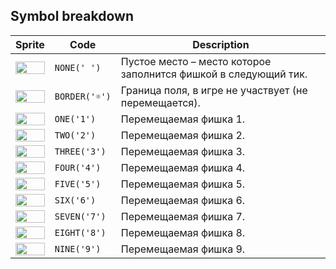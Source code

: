 <meta charset="UTF-8">

## Symbol breakdown
| Sprite | Code | Description |
| -------- | -------- | -------- |
|<img src="/codenjoy-contest/resources/collapse/sprite/none.png" style="height:100%;" /> | `NONE(' ')` | Пустое место – место которое заполнится фишкой в следующий тик. | 
|<img src="/codenjoy-contest/resources/collapse/sprite/border.png" style="height:100%;" /> | `BORDER('☼')` | Граница поля, в игре не участвует (не перемещается). | 
|<img src="/codenjoy-contest/resources/collapse/sprite/one.png" style="height:100%;" /> | `ONE('1')` | Перемещаемая фишка 1. | 
|<img src="/codenjoy-contest/resources/collapse/sprite/two.png" style="height:100%;" /> | `TWO('2')` | Перемещаемая фишка 2. | 
|<img src="/codenjoy-contest/resources/collapse/sprite/three.png" style="height:100%;" /> | `THREE('3')` | Перемещаемая фишка 3. | 
|<img src="/codenjoy-contest/resources/collapse/sprite/four.png" style="height:100%;" /> | `FOUR('4')` | Перемещаемая фишка 4. | 
|<img src="/codenjoy-contest/resources/collapse/sprite/five.png" style="height:100%;" /> | `FIVE('5')` | Перемещаемая фишка 5. | 
|<img src="/codenjoy-contest/resources/collapse/sprite/six.png" style="height:100%;" /> | `SIX('6')` | Перемещаемая фишка 6. | 
|<img src="/codenjoy-contest/resources/collapse/sprite/seven.png" style="height:100%;" /> | `SEVEN('7')` | Перемещаемая фишка 7. | 
|<img src="/codenjoy-contest/resources/collapse/sprite/eight.png" style="height:100%;" /> | `EIGHT('8')` | Перемещаемая фишка 8. | 
|<img src="/codenjoy-contest/resources/collapse/sprite/nine.png" style="height:100%;" /> | `NINE('9')` | Перемещаемая фишка 9. | 
